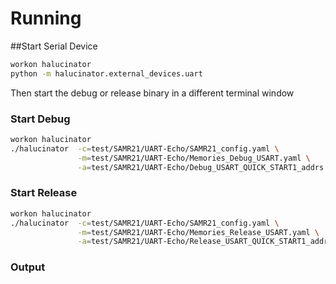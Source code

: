 # Running

##Start Serial Device

```bash
workon halucinator
python -m halucinator.external_devices.uart
```

Then start the debug or release binary in a different terminal window

### Start Debug
```bash
workon halucinator
./halucinator  -c=test/SAMR21/UART-Echo/SAMR21_config.yaml \
               -m=test/SAMR21/UART-Echo/Memories_Debug_USART.yaml \
               -a=test/SAMR21/UART-Echo/Debug_USART_QUICK_START1_addrs.yaml
```

### Start Release
```bash
workon halucinator
./halucinator  -c=test/SAMR21/UART-Echo/SAMR21_config.yaml \
               -m=test/SAMR21/UART-Echo/Memories_Release_USART.yaml \
               -a=test/SAMR21/UART-Echo/Release_USART_QUICK_START1_addrs.yaml
```

### Output